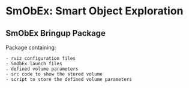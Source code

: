 # SmObEx: Smart Object Exploration

## SmObEx Bringup Package

Package containing:

    - rviz configuration files
    - SmObEx launch files
    - defined volume parameters
    - src code to show the stored volume
    - script to store the defined volume parameters